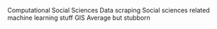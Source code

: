 Computational Social Sciences
Data scraping
Social sciences related machine learning stuff
GIS
Average but stubborn
